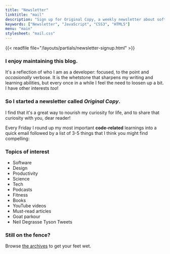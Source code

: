 ```yaml
---
title: "Newsletter"
linktitle: "mail"
description: "Sign up for Original Copy, a weekly newsletter about software and other assortments."
keywords: ["Newsletter", "JavaScript", "CSS3", "HTML5"]
menu: "main"
stylesheet: "mail.css"
---
```


{{< readfile file="/layouts/partials/newsletter-signup.html" >}}

### I enjoy maintaining this blog.

It's a reflection of who I am as a developer: focused, to the point and *occasionally* verbose. It is the whetstone that sharpens my writing and learning abilities, but every once in a while I feel the need to loosen up a bit. I have other interests _too_! 

### So I started a newsletter called _*Original Copy*_.

I find that it's a great way to nourish my curiosity for life, and to share that curiosity with you, dear reader! 

Every Friday I round up my most important **code-related** learnings into a quick email followed by a list of 3-5 things that I think you might find compelling:

### Topics of interest

<ul class="topics">
  <li>Software</li>
  <li>Design</li>
  <li>Productivity</li>
  <li>Science</li>
  <li>Tech</li>
  <li>Podcasts</li>
  <li>Fitness</li>
  <li>Books</li>
  <li>YouTube videos</li>
  <li>Must-read articles</li>
  <li>Goat parkour</li>
  <li>Neil Degrasse Tyson Tweets</li>
</ul>

### Still on the fence? 

Browse <a href="https://buttondown.email/jakewiesler/archive" target="_blank">the archives</a> to get your feet wet.
